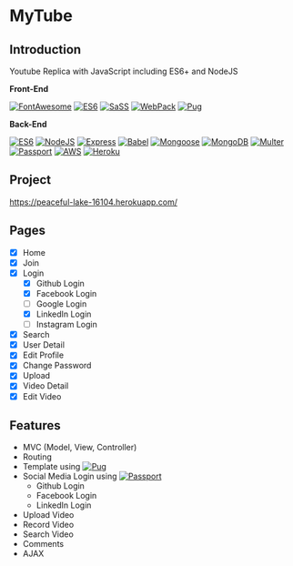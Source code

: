 # MyTube

## Introduction

Youtube Replica with JavaScript including ES6+ and NodeJS

<b>Front-End</b>

<p>

[![FontAwesome](https://img.shields.io/badge/FontAwesome-5.5.0-green.svg)](https://shields.io/) [![ES6](https://img.shields.io/badge/Javascript-ES6-green.svg)](https://shields.io/) [![SaSS](https://img.shields.io/badge/SaSS-7.1.0-green.svg)](https://shields.io/) [![WebPack](https://img.shields.io/badge/WebPack-4.35.0-green.svg)](https://shields.io/) [![Pug](https://img.shields.io/badge/Pug-2.0.3-green.svg)](https://shields.io/)

</p>

<b>Back-End</b>

<p>

[![ES6](https://img.shields.io/badge/Javascript-ES6-blue.svg)](https://shields.io/) [![NodeJS](https://img.shields.io/badge/NodeJS-10.15.3-blue.svg)](https://shields.io/) [![Express](https://img.shields.io/badge/Express-4.17.1-blue.svg)](https://shields.io/) [![Babel](https://img.shields.io/badge/Babel-7.4.5-blue.svg)](https://shields.io/) [![Mongoose](https://img.shields.io/badge/Mongoose-5.5.14-blue.svg)](https://shields.io/) [![MongoDB](https://img.shields.io/badge/MongoDB-Atlas-blue.svg)](https://shields.io/) [![Multer](https://img.shields.io/badge/Multer-1.4.1-blue.svg)](https://shields.io/) [![Passport](https://img.shields.io/badge/Passport-0.4.0-blue.svg)](https://shields.io/) [![AWS](https://img.shields.io/badge/AWS-S3-blue.svg)](https://shields.io/) [![Heroku](https://img.shields.io/badge/Server-Heroku-blue.svg)](https://shields.io/)

</p>

## Project

https://peaceful-lake-16104.herokuapp.com/

## Pages

- [x] Home
- [x] Join
- [x] Login
  - [x] Github Login
  - [x] Facebook Login
  - [ ] Google Login
  - [x] LinkedIn Login
  - [ ] Instagram Login
- [x] Search
- [x] User Detail
- [x] Edit Profile
- [x] Change Password
- [x] Upload
- [x] Video Detail
- [x] Edit Video

## Features

- MVC (Model, View, Controller)
- Routing
- Template using [![Pug](https://img.shields.io/badge/Pug-2.0.3-green.svg)](https://shields.io/)
- Social Media Login using [![Passport](https://img.shields.io/badge/Passport-0.4.0-blue.svg)](https://shields.io/)
  - Github Login
  - Facebook Login
  - LinkedIn Login
- Upload Video
- Record Video
- Search Video
- Comments
- AJAX
